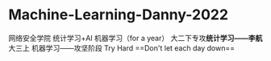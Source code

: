 # Machine-Learning-Danny-2022
网络安全学院 统计学习+AI 机器学习（for a year）
大二下专攻**统计学习——李航**
大三上 机器学习——攻坚阶段
Try Hard ==Don't let each day down==

